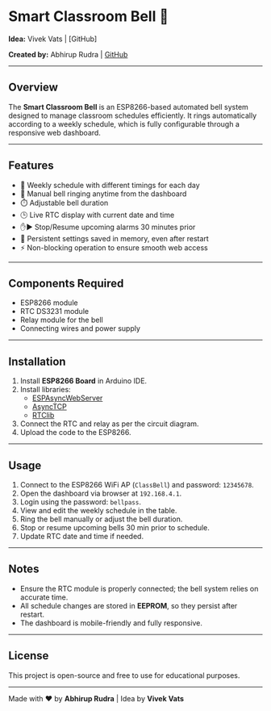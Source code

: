 # Smart Classroom Bell 🔔

**Idea:** Vivek Vats | [GitHub]

**Created by:** Abhirup Rudra | [GitHub](https://github.com/AbhirupRudra)

---

## Overview
The **Smart Classroom Bell** is an ESP8266-based automated bell system designed to manage classroom schedules efficiently. It rings automatically according to a weekly schedule, which is fully configurable through a responsive web dashboard.

---

## Features
- 📅 Weekly schedule with different timings for each day  
- 🔘 Manual bell ringing anytime from the dashboard  
- ⏱️ Adjustable bell duration  
- 🕒 Live RTC display with current date and time  
- ✋▶️ Stop/Resume upcoming alarms 30 minutes prior  
- 💾 Persistent settings saved in memory, even after restart  
- ⚡ Non-blocking operation to ensure smooth web access  

---

## Components Required
- ESP8266 module  
- RTC DS3231 module  
- Relay module for the bell  
- Connecting wires and power supply  

---

## Installation
1. Install **ESP8266 Board** in Arduino IDE.  
2. Install libraries:  
   - [ESPAsyncWebServer](https://github.com/me-no-dev/ESPAsyncWebServer)  
   - [AsyncTCP](https://github.com/me-no-dev/AsyncTCP)  
   - [RTClib](https://github.com/adafruit/RTClib)  
3. Connect the RTC and relay as per the circuit diagram.  
4. Upload the code to the ESP8266.  

---

## Usage
1. Connect to the ESP8266 WiFi AP (`ClassBell`) and password: `12345678`.  
2. Open the dashboard via browser at `192.168.4.1`.  
3. Login using the password: `bellpass`.  
4. View and edit the weekly schedule in the table.  
5. Ring the bell manually or adjust the bell duration.  
6. Stop or resume upcoming bells 30 min prior to schedule.  
7. Update RTC date and time if needed.  

---

## Notes
- Ensure the RTC module is properly connected; the bell system relies on accurate time.  
- All schedule changes are stored in **EEPROM**, so they persist after restart.  
- The dashboard is mobile-friendly and fully responsive.  

---

## License
This project is open-source and free to use for educational purposes.  

---

Made with ❤️ by **Abhirup Rudra** | Idea by **Vivek Vats**
